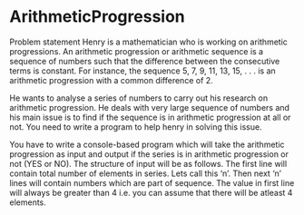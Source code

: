 # ArithmeticProgression
Problem statement
Henry is a mathematician who is working on arithmetic progressions. An arithmetic progression or arithmetic sequence is a sequence of numbers such that the difference between
the consecutive terms is constant. For instance, the sequence 5, 7, 9, 11, 13, 15, . . . is an arithmetic progression with a common difference of 2.

He wants to analyse a series of numbers to carry out his research on arithmetic progression. He deals with very large sequence of numbers and his main issue is to find if 
the sequence is in arithmetic progression at all or not. You need to write a program to help henry in solving this issue.

You have to write a console-based program which will take the arithmetic progression as input and output if the series is in arithmetic progression or not (YES or NO).
The structure of input will be as follows.
The first line will contain total number of elements in series. Lets call this ‘n’. 
Then next ‘n’ lines will contain numbers which are part of sequence. 
The value in first line will always be greater than 4 i.e. you can assume that there will be atleast 4 elements.

